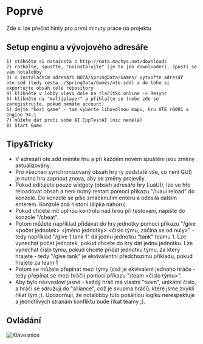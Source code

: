 ﻿Poprvé
======

Zde si lze přečíst hinty pro první minuty práce na projektu

Setup enginu a vývojového adresáře
----------------------------------

	1) stáhněte si notainsta z http://nota.machys.net/downloads
	2) rozbalte, spusťte, "nainstalujte" (je to jen downloader), spustí se vám notalobby
	3) v instalačním adresáři NOTA/SpringData/Games/ vytvořte adresář ote.sdd (tedy cesta ./SpringData/Games/ote.sdd) a do toho si exportujte obsah celé repository
	4) klikněte v lobby vlevo dole na tlačítko online -> Resync
	5) klikněte na "multiplayer" a přihlašte se (nebo zde se zaregistrujte, pokud nemáte account)
	6) dejte "host game" - tam vyberte libovolnou mapu, hru OTE r0001 a engine 94.1
	7) můžete dát proti sobě AI CppTestAI (nic nedělá)
	8) Start Game

Tipy&Tricky
-----------

* V adresáři ote.sdd měníte hru a při každém novém spuštění jsou změny aktualizovány.
* Pro všechen synchronizovaný obsah hry (v podstatě vše, co není GUI) je nutno hru zapnout znova, aby se změny projevily.
* Pokud editujete pouze widgety (obsah adresáře hry LuaUI), lze ve hře reloadovat obsah a není nutný restart pomocí příkazu "/luaui reload" do konzole. Do konzole se píše zmáčknutím enteru a odesílá dalším enterem. Konzole zná historii (šipka nahoru).
* Pokud chcete mít uplnou kontrolu nad hrou při testovaní, napište do konzole "/cheat".
* Potom můžete například přidávat do hry jednotky pomocí příkazu "/give <počet jednotek> <jméno jednotky> <číslo týmu, začíná se od nuly>" - tedy například "/give 1 tank 1" dá jednu jednotku "tank" teamu 1. Lze vynechat počet jednotek, pokud chcete do hry dát jednu jednotku. Lze vynechat číslo týmu, pokud chcete přidat jednotku týmu, za který hrajete - tedy "/give tank" je ekvivalentní předchozímu příkladu, pokud hrajete za team 1
* Potom se můžete přepínat mezi týmy (což je ekvivalent jednoho hráče - tedy přepínat se mezi hráči) pomocí příkazu "/team <číslo týmu>".
* Aby bylo názvosloví jasné - každý hráč má vlastní "team", unikátní číslo, a hráči se sdružují do "alliance", což je skupina hráčů, které jsme zvyklí říkat tým ;). Upozorňují, že notalobby tuto pošáhlou logiku nerespektuje a jednotlivých stranám konfliktu bude říkat teamy ;).

Ovládání
--------

![Klávesnice](http://springrts.com/mediawiki/images/a/a5/KeyboardLayout.jpg)
